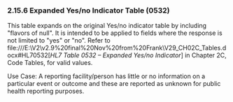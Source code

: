 ### 2.15.6 Expanded Yes/no Indicator Table (0532)

This table expands on the original Yes/no indicator table by including "flavors of null". It is intended to be applied to fields where the response is not limited to "yes" or "no". Refer to file:///E:\V2\v2.9%20final%20Nov%20from%20Frank\V29_CH02C_Tables.docx#HL70532[_HL7 Table 0532 – Expanded Yes/no Indicator_] in Chapter 2C, Code Tables, for valid values.

Use Case: A reporting facility/person has little or no information on a particular event or outcome and these are reported as unknown for public health reporting purposes.
